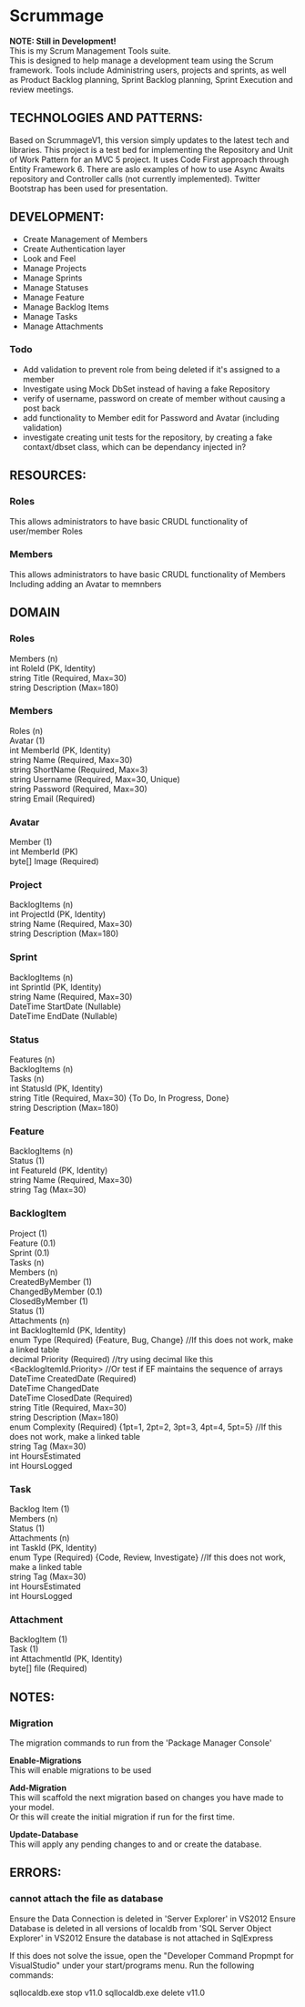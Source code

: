 # Scrummage #
**NOTE: Still in Development!**  
This is my Scrum Management Tools suite.  
This is designed to help manage a development team using the Scrum framework.
Tools include Administring users, projects and sprints, as well as Product Backlog planning, Sprint Backlog planning, Sprint Execution and review meetings.

## TECHNOLOGIES AND PATTERNS: ##
Based on ScrummageV1, this version simply updates to the latest tech and libraries.
This project is a test bed for implementing the Repository and Unit of Work Pattern for an MVC 5 project.
It uses Code First approach through Entity Framework 6.
There are aslo examples of how to use Async Awaits repository and Controller calls (not currently implemented).
Twitter Bootstrap has been used for presentation.

## DEVELOPMENT: ##
* Create Management of Members
* Create Authentication layer
* Look and Feel
* Manage Projects
* Manage Sprints
* Manage Statuses
* Manage Feature
* Manage Backlog Items
* Manage Tasks
* Manage Attachments

### Todo ###
* Add validation to prevent role from being deleted if it's assigned to a member
* Investigate using Mock DbSet instead of having a fake Repository
* verify of username, password on create of member without causing a post back
* add functionality to Member edit for Password and Avatar (including validation)
* investigate creating unit tests for the repository, by creating a fake contaxt/dbset class, which can be dependancy injected in?

## RESOURCES: ##
### Roles ###
This allows administrators to have basic CRUDL functionality of user/member Roles

### Members ###
This allows administrators to have basic CRUDL functionality of Members
Including adding an Avatar to memnbers

## DOMAIN ##
### Roles ###
Members (n)  
int RoleId (PK, Identity)  
string Title (Required, Max=30)  
string Description (Max=180)  

### Members ###
Roles (n)  
Avatar (1)  
int MemberId (PK, Identity)  
string Name (Required, Max=30)  
string ShortName (Required, Max=3)  
string Username (Required, Max=30, Unique)  
string Password (Required, Max=30)  
string Email (Required)  

### Avatar ###
Member (1)  
int MemberId (PK)  
byte[] Image (Required)  

### Project ###
BacklogItems (n)  
int ProjectId (PK, Identity)  
string Name (Required, Max=30)  
string Description (Max=180)  

### Sprint ###
BacklogItems (n)  
int SprintId (PK, Identity)  
string Name (Required, Max=30)  
DateTime StartDate (Nullable)  
DateTime EndDate (Nullable)  

### Status ###
Features (n)  
BacklogItems (n)  
Tasks (n)  
int StatusId (PK, Identity)  
string Title (Required, Max=30) {To Do, In Progress, Done}  
string Description (Max=180)  

### Feature ###
BacklogItems (n)  
Status (1)  
int FeatureId (PK, Identity)  
string Name (Required, Max=30)  
string Tag (Max=30)  

### BacklogItem ###
Project (1)  
Feature (0.1)  
Sprint (0.1)  
Tasks (n)  
Members (n)  
CreatedByMember (1)  
ChangedByMember (0.1)  
ClosedByMember (1)  
Status (1)  
Attachments (n)  
int BacklogItemId (PK, Identity)  
enum Type (Required) {Feature, Bug, Change} 	//If this does not work, make a linked table  
decimal Priority (Required)	//try using decimal like this <BacklogItemId.Priority> //Or test if EF maintains the sequence of arrays  
DateTime CreatedDate (Required)  
DateTime ChangedDate  
DateTime ClosedDate (Required)  
string Title (Required, Max=30)  
string Description (Max=180)  
enum Complexity (Required) {1pt=1, 2pt=2, 3pt=3, 4pt=4, 5pt=5}	//If this does not work, make a linked table  
string Tag (Max=30)  
int HoursEstimated  
int HoursLogged  

### Task ###
Backlog Item (1)  
Members (n)  
Status (1)  
Attachments (n)  
int TaskId (PK, Identity)  
enum Type (Required) {Code, Review, Investigate} 	//If this does not work, make a linked table  
string Tag (Max=30)  
int HoursEstimated  
int HoursLogged  

### Attachment ###
BacklogItem (1)  
Task (1)  
int AttachmentId (PK, Identity)  
byte[] file (Required)  

## NOTES: ##
### Migration ###
The migration commands to run from the 'Package Manager Console'  

**Enable-Migrations**  
This will enable migrations to be used  

**Add-Migration**  
This will scaffold the next migration based on changes you have made to your model.  
Or this will create the initial migration if run for the first time.  

**Update-Database**  
This will apply any pending changes to and or create the database.  

## ERRORS: ##
### cannot attach the file as database  ###
Ensure the Data Connection is deleted in 'Server Explorer' in VS2012
Ensure Database is deleted in all versions of localdb from 'SQL Server Object Explorer' in VS2012
Ensure the database is not attached in SqlExpress

If this does not solve the issue, open the "Developer Command Propmpt for VisualStudio" under your start/programs menu.
Run the following commands:

sqllocaldb.exe stop v11.0
sqllocaldb.exe delete v11.0
